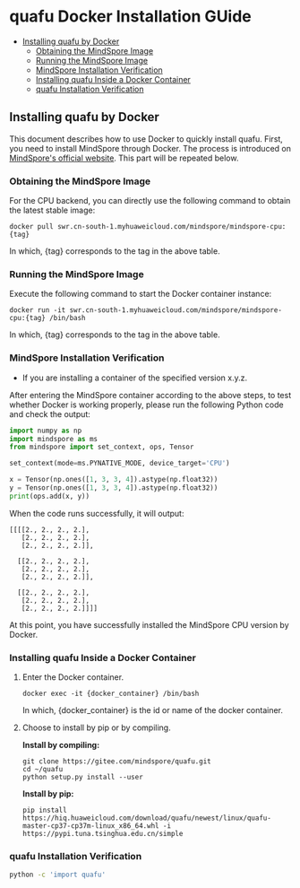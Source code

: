 # quafu Docker Installation GUide

<!-- TOC --->

- [Installing quafu by Docker](#installing-quafu-by-docker)
    - [Obtaining the MindSpore Image](#obtaining-the-mindSpore-image)
    - [Running the MindSpore Image](#running-the-mindspore-image)
    - [MindSpore Installation Verification](#mindspore-installation-verification)
    - [Installing quafu Inside a Docker Container](#installing-quafu-inside-a-docker-container)
    - [quafu Installation Verification](#quafu-installation-verification)

<!-- TOC --->

## Installing quafu by Docker

This document describes how to use Docker to quickly install quafu. First, you need to install MindSpore through Docker. The process is introduced on [MindSpore's official website](https://www.mindspore.cn/install/en). This part will be repeated below.

### Obtaining the MindSpore Image

For the CPU backend, you can directly use the following command to obtain the latest stable image:

```shell
docker pull swr.cn-south-1.myhuaweicloud.com/mindspore/mindspore-cpu:{tag}
```

In which, {tag} corresponds to the tag in the above table.

### Running the MindSpore Image

Execute the following command to start the Docker container instance:

```shell
docker run -it swr.cn-south-1.myhuaweicloud.com/mindspore/mindspore-cpu:{tag} /bin/bash
```

In which, {tag} corresponds to the tag in the above table.

### MindSpore Installation Verification

- If you are installing a container of the specified version x.y.z.

After entering the MindSpore container according to the above steps, to test whether Docker is working properly, please run the following Python code and check the output:

```python
import numpy as np
import mindspore as ms
from mindspore import set_context, ops, Tensor

set_context(mode=ms.PYNATIVE_MODE, device_target='CPU')

x = Tensor(np.ones([1, 3, 3, 4]).astype(np.float32))
y = Tensor(np.ones([1, 3, 3, 4]).astype(np.float32))
print(ops.add(x, y))
```

When the code runs successfully, it will output:

```text
[[[[2., 2., 2., 2.],
   [2., 2., 2., 2.],
   [2., 2., 2., 2.]],

  [[2., 2., 2., 2.],
   [2., 2., 2., 2.],
   [2., 2., 2., 2.]],

  [[2., 2., 2., 2.],
   [2., 2., 2., 2.],
   [2., 2., 2., 2.]]]]
```

At this point, you have successfully installed the MindSpore CPU version by Docker.

### Installing quafu Inside a Docker Container

1. Enter the Docker container.

    ```shell
    docker exec -it {docker_container} /bin/bash
    ```

    In which, {docker_container} is the id or name of the docker container.

2. Choose to install by pip or by compiling.

    **Install by compiling:**

    ```shell
    git clone https://gitee.com/mindspore/quafu.git
    cd ~/quafu
    python setup.py install --user
    ```

    **Install by pip:**

    ```shell
    pip install https://hiq.huaweicloud.com/download/quafu/newest/linux/quafu-master-cp37-cp37m-linux_x86_64.whl -i https://pypi.tuna.tsinghua.edu.cn/simple
    ```

### quafu Installation Verification

```bash
python -c 'import quafu'
```
